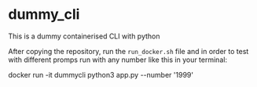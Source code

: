 # dummy_cli
This is a dummy containerised CLI with python

After copying the repository, run the ```run_docker.sh``` file and in order to test with different promps run with any number like this in your terminal:

docker run -it dummycli python3 app.py --number '1999'


